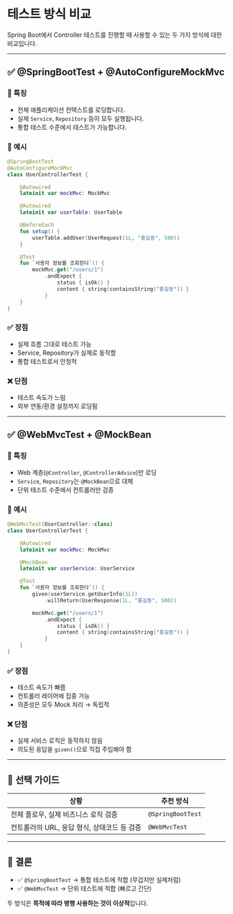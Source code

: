 # 테스트 방식 비교

Spring Boot에서 Controller 테스트를 진행할 때 사용할 수 있는 두 가지 방식에 대한 비교입니다.

---

## ✅ @SpringBootTest + @AutoConfigureMockMvc

### 📌 특징
- 전체 애플리케이션 컨텍스트를 로딩합니다.
- 실제 `Service`, `Repository` 등이 모두 실행됩니다.
- 통합 테스트 수준에서 테스트가 가능합니다.

### 🧪 예시
```kotlin
@SpringBootTest
@AutoConfigureMockMvc
class UserControllerTest {

    @Autowired
    lateinit var mockMvc: MockMvc

    @Autowired
    lateinit var userTable: UserTable

    @BeforeEach
    fun setup() {
        userTable.addUser(UserRequest(1L, "홍길동", 500))
    }

    @Test
    fun `사용자 정보를 조회한다`() {
        mockMvc.get("/users/1")
            .andExpect {
                status { isOk() }
                content { string(containsString("홍길동")) }
            }
    }
}
```

### ✅ 장점
- 실제 흐름 그대로 테스트 가능
- Service, Repository가 실제로 동작함
- 통합 테스트로서 안정적

### ❌ 단점
- 테스트 속도가 느림
- 외부 연동/환경 설정까지 로딩됨

---

## ✅ @WebMvcTest + @MockBean

### 📌 특징
- Web 계층(`@Controller`, `@ControllerAdvice`)만 로딩
- `Service`, `Repository`는 `@MockBean`으로 대체
- 단위 테스트 수준에서 컨트롤러만 검증

### 🧪 예시
```kotlin
@WebMvcTest(UserController::class)
class UserControllerTest {

    @Autowired
    lateinit var mockMvc: MockMvc

    @MockBean
    lateinit var userService: UserService

    @Test
    fun `사용자 정보를 조회한다`() {
        given(userService.getUserInfo(1L))
            .willReturn(UserResponse(1L, "홍길동", 500))

        mockMvc.get("/users/1")
            .andExpect {
                status { isOk() }
                content { string(containsString("홍길동")) }
            }
    }
}
```

### ✅ 장점
- 테스트 속도가 빠름
- 컨트롤러 레이어에 집중 가능
- 의존성은 모두 Mock 처리 → 독립적

### ❌ 단점
- 실제 서비스 로직은 동작하지 않음
- 의도된 응답을 `given()`으로 직접 주입해야 함

---

## 🧭 선택 가이드

| 상황 | 추천 방식 |
|------|-----------|
| 전체 플로우, 실제 비즈니스 로직 검증 | `@SpringBootTest` |
| 컨트롤러의 URL, 응답 형식, 상태코드 등 검증 | `@WebMvcTest` |

---

## 📌 결론

- ✅ `@SpringBootTest` → 통합 테스트에 적합 (무겁지만 실제처럼)
- ✅ `@WebMvcTest` → 단위 테스트에 적합 (빠르고 간단)

두 방식은 **목적에 따라 병행 사용하는 것이 이상적**입니다.
